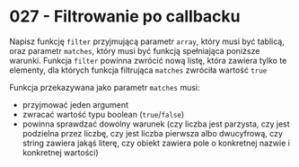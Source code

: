 # 027 - Filtrowanie po callbacku

Napisz funkcję `filter` przyjmującą parametr `array`, który musi być tablicą, oraz parametr
`matches`, który musi być funkcją spełniająca poniższe warunki. Funkcja `filter` powinna zwrócić
nową listę, która zawiera tylko te elementy, dla których funkcja filtrująca `matches` zwróciła
wartość `true`

Funkcja przekazywana jako parametr `matches` musi:

- przyjmować jeden argument
- zwracać wartość typu boolean (`true`/`false`)
- powinna sprawdzać dowolny warunek (czy liczba jest parzysta, czy jest podzielna przez liczbę, czy
  jest liczba pierwsza albo dwucyfrową, czy string zawiera jakąś literę, czy obiekt zawiera pole o
  konkretnej nazwie i konkretnej wartości)
